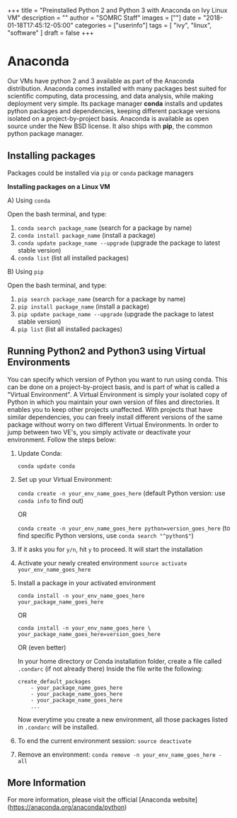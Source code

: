 +++
title = "Preinstalled Python 2 and Python 3 with Anaconda on Ivy Linux VM"
description = ""
author = "SOMRC Staff"
images = [""]
date = "2018-01-18T17:45:12-05:00"
categories = ["userinfo"]
tags = [
    "ivy", 
    "linux",
    "software"
]
draft = false
+++

# Anaconda

Our VMs have python 2 and 3 available as part of the Anaconda 
distribution. Anaconda comes installed with many packages best suited 
for scientific computing, data processing, and data analysis, while making deployment
very simple. Its package manager **conda** installs and updates python packages and 
dependencies, keeping different package versions isolated on a project-by-project basis.
Anaconda is available as open source under the New BSD license. It also ships 
with **pip**, the common python package manager. 

## Installing packages 

Packages could be installed via ```pip``` or ```conda``` package managers

**Installing packages on a Linux VM**

A) Using ```conda``` 

Open the bash terminal, and type:

1. ```conda search package_name``` (search for a package by name)
2. ```conda install package_name``` (install a package)
3. ```conda update package_name --upgrade``` (upgrade the package to latest stable version)
4. ```conda list``` (list all installed packages)

B) Using ```pip```

Open the bash terminal, and type:

1. ```pip search package_name``` (search for a package by name)
2. ```pip install package_name``` (install a package)
3. ```pip update package_name --upgrade``` (upgrade the package to latest stable version)
4. ```pip list``` (list all installed packages)


## Running Python2 and Python3 using Virtual Environments

You can specify which version of Python you want to run using conda. This can be done 
on a project-by-project basis, and is part of what is called a "Virtual Environment". 
A Virtual Environment is simply your isolated copy of Python in which you maintain your
own version of files and directories. It enables you to keep other projects unaffected.
With projects that have similar dependencies, you can freely install different versions
of the same package without worry on two different Virtual Environments. In order to jump
between two VE's, you simply activate or deactivate your environment. Follow the steps below:

1. Update Conda:

	```conda update conda``` 

2.  Set up your Virtual Environment:

	```conda create -n your_env_name_goes_here``` (default Python version: use ```conda info``` to find out)

	OR 

	```conda create -n your_env_name_goes_here python=version_goes_here``` (to find specific Python versions, use ```conda search "^python$"```)

3. If it asks you for ```y/n```, hit ```y``` to proceed. It will start the installation
4. Activate your newly created environment ```source activate your_env_name_goes_here```
5. Install a package in your activated environment

	```conda install -n your_env_name_goes_here your_package_name_goes_here```

	OR 

	```conda install -n your_env_name_goes_here \ your_package_name_goes_here=version_goes_here```

	OR (even better)

	In your home directory or Conda installation folder, create a file called ```.condarc``` (if not already there)
	Inside the file write the following:
	```
	create_default_packages
		- your_package_name_goes_here
		- your_package_name_goes_here
		- your_package_name_goes_here
		...
	```
	Now everytime you create a new environment, all those packages listed in ```.condarc``` will be installed.
6. To end the current environment session:
	```source deactivate```
7. Remove an environment:
```conda remove -n your_env_name_goes_here -all```

## More Information

For more information, please visit the official [Anaconda website] (https://anaconda.org/anaconda/python)